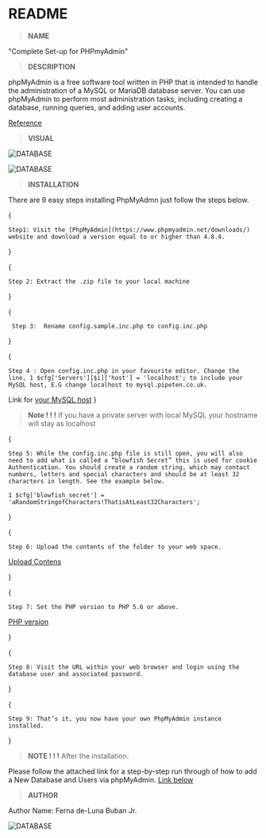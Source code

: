  # README

 > **NAME**

"Complete Set-up for PHPmyAdmin"

 > **DESCRIPTION**

phpMyAdmin is a free software tool written in PHP that is intended to handle the administration of a MySQL or MariaDB database server. You can use phpMyAdmin to perform most administration tasks, including creating a database, running queries, and adding user accounts.

[Reference](https://www.wikihow.com/Install-phpMyAdmin-on-Your-Windows-PC)
  
  > **VISUAL**
  

![DATABASE](https://upload.wikimedia.org/wikipedia/commons/2/2f/PhpMyAdmin_logo_2010_hidef.svg)



![DATABASE](https://i.stack.imgur.com/TjH2V.png)

  > **INSTALLATION**

  There are 9 easy steps installing PhpMyAdmn just follow the steps below.

{
   
    Step1: Visit the [PhpMyAdmin](https://www.phpmyadmin.net/downloads/) website and download a version equal to or higher than 4.8.4.

}

{

    Step 2: Extract the .zip file to your local machine
}

{

     Step 3:  Rename config.sample.inc.php to config.inc.php
}

{

    Step 4 : Open config.inc.php in your favourite editor. Change the line, 1 $cfg['Servers'][$i]['host'] = 'localhost'; to include your MySQL host, E.G change localhost to mysql.pipeten.co.uk.
Link for [your MySQL host](https://www.pipeten.com/support/legacy/account/search-for-what-web-database-server-am-i-on/#mysqlserver)
}

>**Note ! ! !** 
If you have a private server with local MySQL your hostname will stay as localhost

{

    Step 5: While the config.inc.php file is still open, you will also need to add what is called a “blowfish Secret” this is used for cookie Authentication. You should create a random string, which may contact numbers, letters and special characters and should be at least 32 characters in length. See the example below.
    
    1 $cfg['blowfish_secret'] = 'aRandomStringofCharacters!ThatisAtLeast32Characters';

}

{

    Step 6: Upload the contents of the folder to your web space.
[Upload Contens](https://www.pipeten.com/support/legacy/ssh-vpn-ftp/connecting-to-ftp-via-filezilla/)

}

{

    Step 7: Set the PHP version to PHP 5.6 or above.
[ PHP version](https://www.pipeten.com/support/scripting/change-php-version/)

}

{

    Step 8: Visit the URL within your web browser and login using the database user and associated password.

}

{

    Step 9: That’s it, you now have your own PhpMyAdmin instance installed.
}


> **NOTE ! ! !** After the installation.

Please follow the attached link for a step-by-step run through of how to add a New Database and Users via phpMyAdmin. [Link below](https://www.pipeten.com/support/general/adding-a-new-database-and-users-via-phpmyadmin/)

> **AUTHOR**

Author Name: Ferna  de-Luna Buban Jr.

![DATABASE](https://scontent.fceb2-1.fna.fbcdn.net/v/t39.30808-6/245953873_601273371225576_6086300942818560948_n.jpg?_nc_cat=103&ccb=1-5&_nc_sid=09cbfe&_nc_eui2=AeHad4Hfav6exYnOgetxRopat19LRW1WbQ63X0tFbVZtDh7jINVAa66-mgHaFCM_87aFpg8pJXOcEDzNyhq-KJtF&_nc_ohc=ID5fe-AWIaAAX8Ua2xX&_nc_ht=scontent.fceb2-1.fna&oh=e106db541c10f82cd7f95fde8ac6bf16&oe=61A64E3E)


